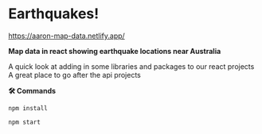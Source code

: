 # Earthquakes! 

https://aaron-map-data.netlify.app/

**Map data in react showing earthquake locations near Australia**

A quick look at adding in some libraries and packages to our react projects<br>
A great place to go after the api projects





 **🛠️ Commands**
 
 `npm install`
 
 `npm start`
